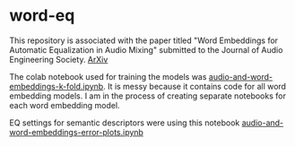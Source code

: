 # word-eq
This repository is associated with the paper titled "Word Embeddings for Automatic Equalization in Audio Mixing" submitted to the Journal of Audio Engineering Society. [ArXiv](https://arxiv.org/abs/2202.08898)


The colab notebook used for training the models was [audio-and-word-embeddings-k-fold.ipynb](https://github.com/satvik-venkatesh/word-eq/blob/main/audio-and-word-embeddings-k-fold.ipynb). It is messy because it contains code for all word embedding models. I am in the process of creating separate notebooks for each word embedding model. 

EQ settings for semantic descriptors were using this notebook [audio-and-word-embeddings-error-plots.ipynb](https://github.com/satvik-venkatesh/word-eq/blob/main/audio-and-word-embeddings-error-plots.ipynb)
